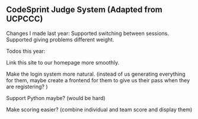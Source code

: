 ## CodeSprint Judge System (Adapted from UCPCCC)

Changes I made last year: 
Supported switching between sessions. 
Supported giving problems different weight. 


Todos this year:

Link this site to our homepage more smoothly. 

Make the login system more natural.
(instead of us generating everything for them, maybe create a frontend for them to give us their pass when they are registering? )

Support Python maybe? (would be hard)

Make scoring easier? (combine individual and team score and display them)


